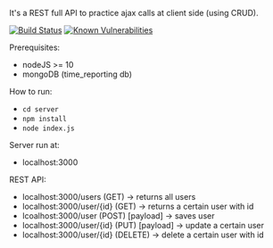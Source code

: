 It's a REST full API to practice ajax calls at client side (using CRUD).

[![Build Status](https://travis-ci.org/FJancsi/time-reporting-server.svg?branch=master)](https://travis-ci.org/FJancsi/time-reporting-server)
[![Known Vulnerabilities](https://snyk.io//test/github/FJancsi/time-reporting-server/badge.svg?targetFile=package.json)](https://snyk.io//test/github/FJancsi/time-reporting-server?targetFile=package.json)

Prerequisites:
- nodeJS >= 10
- mongoDB (time_reporting db)

How to run:
- `cd server`
- `npm install`
- `node index.js`

Server run at:
- localhost:3000

REST API:
- localhost:3000/users (GET) -> returns all users
- localhost:3000/user/{id} (GET) -> returns a certain user with id
- lcoalhost:3000/user (POST) [payload] -> saves user
- localhost:3000/user/{id} (PUT) [payload] -> update a certain user
- localhost:3000/user/{id} (DELETE) -> delete a certain user with id
